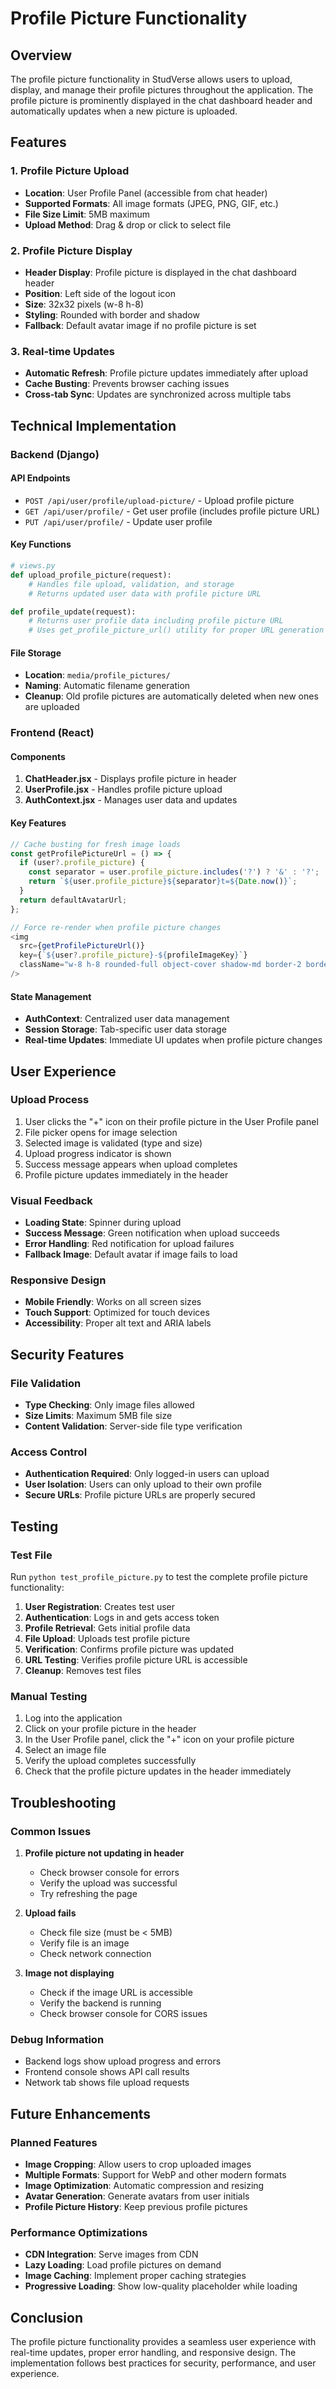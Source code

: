 # Profile Picture Functionality

## Overview

The profile picture functionality in StudVerse allows users to upload, display, and manage their profile pictures throughout the application. The profile picture is prominently displayed in the chat dashboard header and automatically updates when a new picture is uploaded.

## Features

### 1. Profile Picture Upload
- **Location**: User Profile Panel (accessible from chat header)
- **Supported Formats**: All image formats (JPEG, PNG, GIF, etc.)
- **File Size Limit**: 5MB maximum
- **Upload Method**: Drag & drop or click to select file

### 2. Profile Picture Display
- **Header Display**: Profile picture is displayed in the chat dashboard header
- **Position**: Left side of the logout icon
- **Size**: 32x32 pixels (w-8 h-8)
- **Styling**: Rounded with border and shadow
- **Fallback**: Default avatar image if no profile picture is set

### 3. Real-time Updates
- **Automatic Refresh**: Profile picture updates immediately after upload
- **Cache Busting**: Prevents browser caching issues
- **Cross-tab Sync**: Updates are synchronized across multiple tabs

## Technical Implementation

### Backend (Django)

#### API Endpoints
- `POST /api/user/profile/upload-picture/` - Upload profile picture
- `GET /api/user/profile/` - Get user profile (includes profile picture URL)
- `PUT /api/user/profile/` - Update user profile

#### Key Functions
```python
# views.py
def upload_profile_picture(request):
    # Handles file upload, validation, and storage
    # Returns updated user data with profile picture URL

def profile_update(request):
    # Returns user profile data including profile picture URL
    # Uses get_profile_picture_url() utility for proper URL generation
```

#### File Storage
- **Location**: `media/profile_pictures/`
- **Naming**: Automatic filename generation
- **Cleanup**: Old profile pictures are automatically deleted when new ones are uploaded

### Frontend (React)

#### Components
1. **ChatHeader.jsx** - Displays profile picture in header
2. **UserProfile.jsx** - Handles profile picture upload
3. **AuthContext.jsx** - Manages user data and updates

#### Key Features
```javascript
// Cache busting for fresh image loads
const getProfilePictureUrl = () => {
  if (user?.profile_picture) {
    const separator = user.profile_picture.includes('?') ? '&' : '?';
    return `${user.profile_picture}${separator}t=${Date.now()}`;
  }
  return defaultAvatarUrl;
};

// Force re-render when profile picture changes
<img 
  src={getProfilePictureUrl()}
  key={`${user?.profile_picture}-${profileImageKey}`}
  className="w-8 h-8 rounded-full object-cover shadow-md border-2 border-white"
/>
```

#### State Management
- **AuthContext**: Centralized user data management
- **Session Storage**: Tab-specific user data storage
- **Real-time Updates**: Immediate UI updates when profile picture changes

## User Experience

### Upload Process
1. User clicks the "+" icon on their profile picture in the User Profile panel
2. File picker opens for image selection
3. Selected image is validated (type and size)
4. Upload progress indicator is shown
5. Success message appears when upload completes
6. Profile picture updates immediately in the header

### Visual Feedback
- **Loading State**: Spinner during upload
- **Success Message**: Green notification when upload succeeds
- **Error Handling**: Red notification for upload failures
- **Fallback Image**: Default avatar if image fails to load

### Responsive Design
- **Mobile Friendly**: Works on all screen sizes
- **Touch Support**: Optimized for touch devices
- **Accessibility**: Proper alt text and ARIA labels

## Security Features

### File Validation
- **Type Checking**: Only image files allowed
- **Size Limits**: Maximum 5MB file size
- **Content Validation**: Server-side file type verification

### Access Control
- **Authentication Required**: Only logged-in users can upload
- **User Isolation**: Users can only upload to their own profile
- **Secure URLs**: Profile picture URLs are properly secured

## Testing

### Test File
Run `python test_profile_picture.py` to test the complete profile picture functionality:

1. **User Registration**: Creates test user
2. **Authentication**: Logs in and gets access token
3. **Profile Retrieval**: Gets initial profile data
4. **File Upload**: Uploads test profile picture
5. **Verification**: Confirms profile picture was updated
6. **URL Testing**: Verifies profile picture URL is accessible
7. **Cleanup**: Removes test files

### Manual Testing
1. Log into the application
2. Click on your profile picture in the header
3. In the User Profile panel, click the "+" icon on your profile picture
4. Select an image file
5. Verify the upload completes successfully
6. Check that the profile picture updates in the header immediately

## Troubleshooting

### Common Issues

1. **Profile picture not updating in header**
   - Check browser console for errors
   - Verify the upload was successful
   - Try refreshing the page

2. **Upload fails**
   - Check file size (must be < 5MB)
   - Verify file is an image
   - Check network connection

3. **Image not displaying**
   - Check if the image URL is accessible
   - Verify the backend is running
   - Check browser console for CORS issues

### Debug Information
- Backend logs show upload progress and errors
- Frontend console shows API call results
- Network tab shows file upload requests

## Future Enhancements

### Planned Features
- **Image Cropping**: Allow users to crop uploaded images
- **Multiple Formats**: Support for WebP and other modern formats
- **Image Optimization**: Automatic compression and resizing
- **Avatar Generation**: Generate avatars from user initials
- **Profile Picture History**: Keep previous profile pictures

### Performance Optimizations
- **CDN Integration**: Serve images from CDN
- **Lazy Loading**: Load profile pictures on demand
- **Image Caching**: Implement proper caching strategies
- **Progressive Loading**: Show low-quality placeholder while loading

## Conclusion

The profile picture functionality provides a seamless user experience with real-time updates, proper error handling, and responsive design. The implementation follows best practices for security, performance, and user experience.
